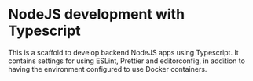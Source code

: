 # NodeJS development with Typescript

This is a scaffold to develop backend NodeJS apps using Typescript. It contains settings for using ESLint, Prettier and editorconfig, in addition to having the environment configured to use Docker containers.
